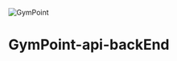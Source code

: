 ![GymPoint](https://github.com/Rocketseat/bootcamp-gostack-desafio-02/raw/master/.github/logo.png)
# GymPoint-api-backEnd


